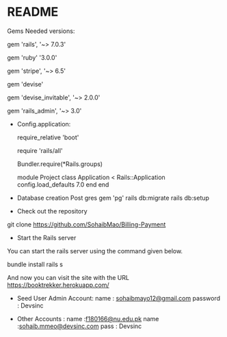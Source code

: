 # README

Gems Needed versions: 

gem 'rails', '~> 7.0.3'

gem 'ruby' '3.0.0'

gem 'stripe', '~> 6.5'

gem 'devise'

gem 'devise_invitable', '~> 2.0.0'

gem 'rails_admin', '~> 3.0'


* Config.application: 

    require_relative 'boot'

    require 'rails/all'

    Bundler.require(*Rails.groups)

    module Project
    class Application < Rails::Application
        config.load_defaults 7.0
    end
    end

* Database creation
Post gres gem 'pg'
rails db:migrate
rails db:setup

* Check out the repository

git clone https://github.com/SohaibMao/Billing-Payment

* Start the Rails server

You can start the rails server using the command given below.

bundle install
rails s

And now you can visit the site with the URL https://booktrekker.herokuapp.com/


* Seed User Admin Account:
name      : sohaibmayo12@gmail.com
password  : Devsinc

* Other Accounts : 
name      :f180166@nu.edu.pk
name      :sohaib.mmeo@devsinc.com
pass      : Devsinc


